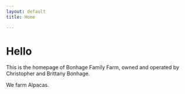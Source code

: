 ```yaml
---
layout: default
title: Home

---
```

# Hello

This is the homepage of Bonhage Family Farm, owned and operated by Christopher and Brittany Bonhage.

We farm Alpacas.